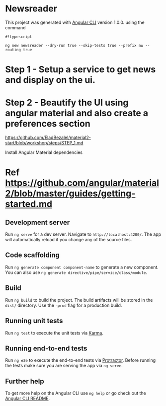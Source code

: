 # Newsreader

This project was generated with [Angular CLI](https://github.com/angular/angular-cli) version 1.0.0.
using the command 

```
#!typescript

ng new newsreader --dry-run true --skip-tests true --prefix nw --routing true

```

# Step 1 - Setup a service to get news and display on the ui.

# Step 2 - Beautify the UI using angular material and also create a preferences section
https://github.com/EladBezalel/material2-start/blob/workshop/steps/STEP_1.md


Install Angular Material dependencies
# Ref https://github.com/angular/material2/blob/master/guides/getting-started.md


## Development server

Run `ng serve` for a dev server. Navigate to `http://localhost:4200/`. The app will automatically reload if you change any of the source files.

## Code scaffolding

Run `ng generate component component-name` to generate a new component. You can also use `ng generate directive/pipe/service/class/module`.

## Build

Run `ng build` to build the project. The build artifacts will be stored in the `dist/` directory. Use the `-prod` flag for a production build.

## Running unit tests

Run `ng test` to execute the unit tests via [Karma](https://karma-runner.github.io).

## Running end-to-end tests

Run `ng e2e` to execute the end-to-end tests via [Protractor](http://www.protractortest.org/).
Before running the tests make sure you are serving the app via `ng serve`.

## Further help

To get more help on the Angular CLI use `ng help` or go check out the [Angular CLI README](https://github.com/angular/angular-cli/blob/master/README.md).
